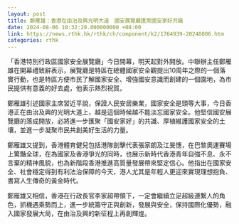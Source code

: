 ```yaml
---
layout: post
title: 鄭雁雄：香港在由治及興光明大道　國安展覽廳匯聚國安家好共識
date: 2024-08-06 10:32:20.000000000 +08:00
link: https://news.rthk.hk/rthk/ch/component/k2/1764939-20240806.htm
categories: rthk
---
```


「香港特別行政區國家安全展覽廳」今日開幕，明天起對外開放。中聯辦主任鄭雁雄在開幕禮致辭表示，展覽廳是特區在總體國家安全觀提出10周年之際的一個落實行動，也是特區方便市民了解國家安全、增強國安意識而創建的一個園地，為市民提供有意義的好去處，他表示熱烈祝賀。

鄭雁雄引述國家主席習近平說，保證人民安居樂業，國家安全是頭等大事，今日香港正在由治及興的光明大道上，越是這個時候越不能淡忘國家安全。他堅信國安展覽廳的落成開放，必將進一步匯聚「國安家好」的共識、厚植維護國家安全的土壤，並進一步凝聚市民共創美好生活的力量。

鄭雁雄又提到，香港體育健兒包括港隊劍擊代表張家朗及江旻憓，在巴黎奧運賽場上驚豔全球，在為國家及香港爭光的同時，也展示新時代香港青年自強不息、永不言棄的精神風貌，也為新階段香港推進高質量發展帶來堅定信心。他指出在國家安全、社會穩定得到有利法治保障的今天，港人尤其是年輕人更迎來實現理想抱負、書寫人生傳奇的黃金時代。

鄭雁雄又相信，香港在行政長官李家超帶領下，一定會繼續立足超級連繫人的角色，抓機遇乘勢而上，進一步統籌守正與創新，發展與安全，保持國際化優勢，融入國家發展大局，在由治及興的新征程上再創輝煌。
